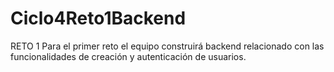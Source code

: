 # Ciclo4Reto1Backend
RETO 1  Para el primer reto el equipo construirá backend relacionado con las funcionalidades de creación y autenticación de usuarios.
